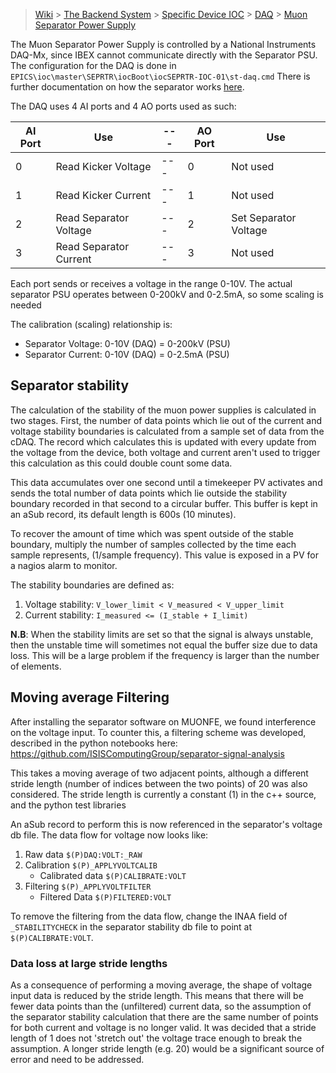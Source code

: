> [Wiki](Home) > [The Backend System](The-Backend-System) > [Specific Device IOC](Specific-Device-IOC) > [DAQ](DAQ) > [Muon Separator Power Supply](Muon-Separator-Power-Supply)  

The Muon Separator Power Supply is controlled by a National Instruments DAQ-Mx, since IBEX cannot communicate directly with the Separator PSU. The configuration for the DAQ is done in `EPICS\ioc\master\SEPRTR\iocBoot\iocSEPRTR-IOC-01\st-daq.cmd` There is further documentation on how the separator works [here](http://www.facilities.rl.ac.uk/isis/computing/ICPdiscussions/Muon%20FE/Supporting%20the%20Muon%20Separator.pptx).


The DAQ uses 4 AI ports and 4 AO ports used as such:

| AI Port| Use               | --- | AO Port | Use |
| --- | ---                  | --- | --- | --- |
| 0 | Read Kicker Voltage    | --- | 0 | Not used |
| 1 | Read Kicker Current    | --- | 1 | Not used |
| 2 | Read Separator Voltage | --- | 2 | Set Separator Voltage |
| 3 | Read Separator Current | --- | 3 | Not used |

Each port sends or receives a voltage in the range 0-10V. The actual separator PSU operates between 0-200kV and 0-2.5mA, so some scaling is needed

The calibration (scaling) relationship is:
- Separator Voltage: 0-10V (DAQ) = 0-200kV (PSU)
- Separator Current: 0-10V (DAQ) = 0-2.5mA (PSU)

## Separator stability

The calculation of the stability of the muon power supplies is calculated in two stages. First, the number of data points which lie out of the current and voltage stability boundaries is calculated from a sample set of data from the cDAQ. The record which calculates this is updated with every update from the voltage from the device, both voltage and current aren't used to trigger this calculation as this could double count some data.

This data accumulates over one second until a timekeeper PV activates and sends the total number of data points which lie outside the stability boundary recorded in that second to a circular buffer. This buffer is kept in an aSub record, its default length is 600s (10 minutes).

To recover the amount of time which was spent outside of the stable boundary, multiply the number of samples collected by the time each sample represents, (1/sample frequency). This value is exposed in a PV for a nagios alarm to monitor.

The stability boundaries are defined as:
1. Voltage stability: `V_lower_limit < V_measured < V_upper_limit`
1. Current stability: `I_measured <= (I_stable + I_limit)`

**N.B**: When the stability limits are set so that the signal is always unstable, then the unstable time will sometimes not equal the buffer size due to data loss. This will be a large problem if the frequency is larger than the number of elements.

## Moving average Filtering
After installing the separator software on MUONFE, we found interference on the voltage input. To counter this, a filtering scheme was developed, described in the python notebooks here: https://github.com/ISISComputingGroup/separator-signal-analysis

This takes a moving average of two adjacent points, although a different stride length (number of indices between 
the two points) of 20 was also considered. The stride length is currently a constant (1) in the c++ source, and the python test libraries

An aSub record to perform this is now referenced in the separator's voltage db file. The data flow for voltage now looks like:

1. Raw data `$(P)DAQ:VOLT:_RAW`
1. Calibration `$(P)_APPLYVOLTCALIB`
    - Calibrated data `$(P)CALIBRATE:VOLT`
1. Filtering `$(P)_APPLYVOLTFILTER`
    - Filtered Data `$(P)FILTERED:VOLT`

To remove the filtering from the data flow, change the INAA field of `_STABILITYCHECK` in the separator stability db file to point at `$(P)CALIBRATE:VOLT`.

### Data loss at large stride lengths
As a consequence of performing a moving average, the shape of voltage input data is reduced by the stride length. This means that there will be fewer data points than the (unfiltered) current data, so the assumption of the separator stability calculation that there are the same number of points for both current and voltage is no longer valid. It was decided that a stride length of 1 does not 'stretch out' the voltage trace enough to break the assumption. A longer stride length (e.g. 20) would be a significant source of error and need to be addressed.